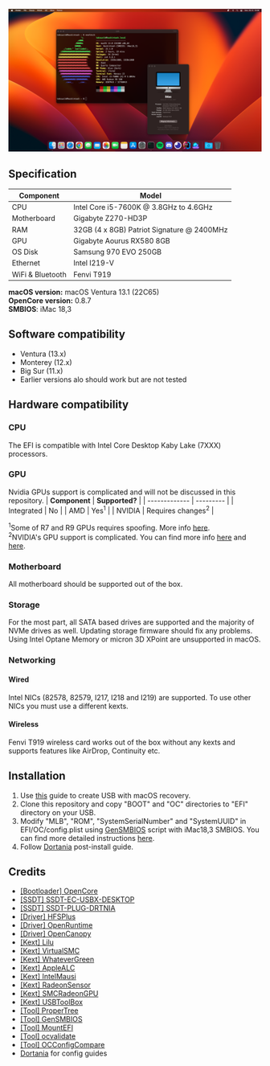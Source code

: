 ![Screenshot](screenshot.png)

## Specification
| **Component** | **Model** |
| ------------- | --------- |
| CPU | Intel Core i5-7600K @ 3.8GHz to 4.6GHz |
| Motherboard | Gigabyte Z270-HD3P |
| RAM | 32GB (4 x 8GB) Patriot Signature @ 2400MHz |
| GPU | Gigabyte Aourus RX580 8GB |
| OS Disk | Samsung 970 EVO 250GB |
| Ethernet | Intel I219-V |
| WiFi & Bluetooth | Fenvi T919 |

**macOS version:** macOS Ventura 13.1 (22C65)  
**OpenCore version:** 0.8.7  
**SMBIOS**: iMac 18,3

## Software compatibility
 - Ventura (13.x)
 - Monterey (12.x)
 - Big Sur (11.x)
 - Earlier versions alo should work but are not tested

## Hardware compatibility
### CPU
The EFI is compatible with Intel Core Desktop Kaby Lake (7XXX) processors.

### GPU
Nvidia GPUs support is complicated and will not be discussed in this repository. 
| **Component** | **Supported?** |
| ------------- | --------- |
| Integrated | No |
| AMD | Yes<sup>1</sup> |
| NVIDIA | Requires changes<sup>2</sup> |

<sup>1</sup>Some of R7 and R9 GPUs requires spoofing. More info [here](https://dortania.github.io/Getting-Started-With-ACPI/Universal/spoof.html).  
<sup>2</sup>NVIDIA's GPU support is complicated. You can find more info [here](https://dortania.github.io/OpenCore-Install-Guide/macos-limits.html#gpu-support) and [here](https://dortania.github.io/GPU-Buyers-Guide/modern-gpus/nvidia-gpu.html#pascal-series-gtx-10xx).

### Motherboard
All motherboard should be supported out of the box.

### Storage
For the most part, all SATA based drives are supported and the majority of NVMe drives as well. Updating storage firmware should fix any problems. Using Intel Optane Memory or micron 3D XPoint are unsupported in macOS.

### Networking
#### Wired
Intel NICs (82578, 82579, I217, I218 and I219) are supported. To use other NICs you must use a different kexts.
#### Wireless
Fenvi T919 wireless card works out of the box without any kexts and supports features like AirDrop, Continuity etc.

## Installation
 1. Use [this](https://dortania.github.io/OpenCore-Install-Guide/installer-guide/) guide to create USB with macOS recovery.
 2. Clone this repository and copy "BOOT" and "OC" directories to "EFI" directory on your USB.
 3. Modify "MLB", "ROM", "SystemSerialNumber" and "SystemUUID" in EFI/OC/config.plist using [GenSMBIOS](https://github.com/corpnewt/GenSMBIOS) script with iMac18,3 SMBIOS. You can find more detailed instructions [here](https://dortania.github.io/OpenCore-Install-Guide/config.plist/kaby-lake.html#platforminfo).
 4. Follow [Dortania](https://dortania.github.io/OpenCore-Post-Install/) post-install guide.

## Credits
 - [[Bootloader] OpenCore](https://github.com/acidanthera/OpenCorePkg)
 - [[SSDT] SSDT-EC-USBX-DESKTOP](https://github.com/dortania/Getting-Started-With-ACPI/blob/master/extra-files/compiled/SSDT-EC-USBX-DESKTOP.aml)
 - [[SSDT] SSDT-PLUG-DRTNIA](https://github.com/dortania/Getting-Started-With-ACPI/blob/master/extra-files/compiled/SSDT-PLUG-DRTNIA.aml)
 - [[Driver] HFSPlus](https://github.com/acidanthera/OcBinaryData/blob/master/Drivers/HfsPlus.efi)
 - [[Driver] OpenRuntime](https://github.com/acidanthera/OpenCorePkg)
 - [[Driver] OpenCanopy](https://github.com/acidanthera/OpenCorePkg)
 - [[Kext] Lilu](https://github.com/acidanthera/Lilu)
 - [[Kext] VirtualSMC](https://github.com/acidanthera/VirtualSMC)
 - [[Kext] WhateverGreen](https://github.com/acidanthera/WhateverGreen)
 - [[Kext] AppleALC](https://github.com/acidanthera/AppleALC)
 - [[Kext] IntelMausi](https://github.com/acidanthera/IntelMausi)
 - [[Kext] RadeonSensor](https://github.com/aluveitie/RadeonSensor)
 - [[Kext] SMCRadeonGPU](https://github.com/aluveitie/RadeonSensor)
 - [[Kext] USBToolBox](https://github.com/USBToolBox/kext)
 - [[Tool] ProperTree](https://github.com/corpnewt/ProperTree)
 - [[Tool] GenSMBIOS](https://github.com/corpnewt/GenSMBIOS) 
 - [[Tool] MountEFI](https://github.com/corpnewt/MountEFI) 
 - [[Tool] ocvalidate](https://github.com/acidanthera/OpenCorePkg) 
 - [[Tool] OCConfigCompare](https://github.com/corpnewt/OCConfigCompare) 
 - [Dortania](https://dortania.github.io/) for config guides
